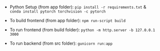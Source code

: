 - Python Setup (from app folder):
`pip install -r requirements.txt` & `conda install pytorch torchvision -c pytorch`

- To build frontend (from app folder): 
`npm run-script build`

- To run frontend (from build folder): 
`python -m http.server -b 127.0.0.1 3000`

- To run backend (from src folder):
`gunicorn run:app`